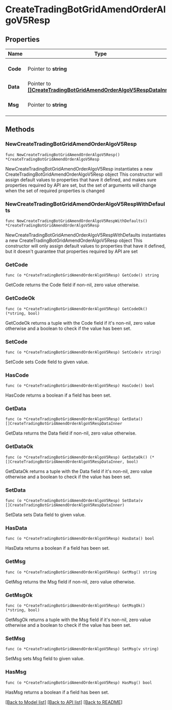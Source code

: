 # CreateTradingBotGridAmendOrderAlgoV5Resp

## Properties

Name | Type | Description | Notes
------------ | ------------- | ------------- | -------------
**Code** | Pointer to **string** |  | [optional] [default to ""]
**Data** | Pointer to [**[]CreateTradingBotGridAmendOrderAlgoV5RespDataInner**](CreateTradingBotGridAmendOrderAlgoV5RespDataInner.md) |  | [optional] 
**Msg** | Pointer to **string** |  | [optional] [default to ""]

## Methods

### NewCreateTradingBotGridAmendOrderAlgoV5Resp

`func NewCreateTradingBotGridAmendOrderAlgoV5Resp() *CreateTradingBotGridAmendOrderAlgoV5Resp`

NewCreateTradingBotGridAmendOrderAlgoV5Resp instantiates a new CreateTradingBotGridAmendOrderAlgoV5Resp object
This constructor will assign default values to properties that have it defined,
and makes sure properties required by API are set, but the set of arguments
will change when the set of required properties is changed

### NewCreateTradingBotGridAmendOrderAlgoV5RespWithDefaults

`func NewCreateTradingBotGridAmendOrderAlgoV5RespWithDefaults() *CreateTradingBotGridAmendOrderAlgoV5Resp`

NewCreateTradingBotGridAmendOrderAlgoV5RespWithDefaults instantiates a new CreateTradingBotGridAmendOrderAlgoV5Resp object
This constructor will only assign default values to properties that have it defined,
but it doesn't guarantee that properties required by API are set

### GetCode

`func (o *CreateTradingBotGridAmendOrderAlgoV5Resp) GetCode() string`

GetCode returns the Code field if non-nil, zero value otherwise.

### GetCodeOk

`func (o *CreateTradingBotGridAmendOrderAlgoV5Resp) GetCodeOk() (*string, bool)`

GetCodeOk returns a tuple with the Code field if it's non-nil, zero value otherwise
and a boolean to check if the value has been set.

### SetCode

`func (o *CreateTradingBotGridAmendOrderAlgoV5Resp) SetCode(v string)`

SetCode sets Code field to given value.

### HasCode

`func (o *CreateTradingBotGridAmendOrderAlgoV5Resp) HasCode() bool`

HasCode returns a boolean if a field has been set.

### GetData

`func (o *CreateTradingBotGridAmendOrderAlgoV5Resp) GetData() []CreateTradingBotGridAmendOrderAlgoV5RespDataInner`

GetData returns the Data field if non-nil, zero value otherwise.

### GetDataOk

`func (o *CreateTradingBotGridAmendOrderAlgoV5Resp) GetDataOk() (*[]CreateTradingBotGridAmendOrderAlgoV5RespDataInner, bool)`

GetDataOk returns a tuple with the Data field if it's non-nil, zero value otherwise
and a boolean to check if the value has been set.

### SetData

`func (o *CreateTradingBotGridAmendOrderAlgoV5Resp) SetData(v []CreateTradingBotGridAmendOrderAlgoV5RespDataInner)`

SetData sets Data field to given value.

### HasData

`func (o *CreateTradingBotGridAmendOrderAlgoV5Resp) HasData() bool`

HasData returns a boolean if a field has been set.

### GetMsg

`func (o *CreateTradingBotGridAmendOrderAlgoV5Resp) GetMsg() string`

GetMsg returns the Msg field if non-nil, zero value otherwise.

### GetMsgOk

`func (o *CreateTradingBotGridAmendOrderAlgoV5Resp) GetMsgOk() (*string, bool)`

GetMsgOk returns a tuple with the Msg field if it's non-nil, zero value otherwise
and a boolean to check if the value has been set.

### SetMsg

`func (o *CreateTradingBotGridAmendOrderAlgoV5Resp) SetMsg(v string)`

SetMsg sets Msg field to given value.

### HasMsg

`func (o *CreateTradingBotGridAmendOrderAlgoV5Resp) HasMsg() bool`

HasMsg returns a boolean if a field has been set.


[[Back to Model list]](../README.md#documentation-for-models) [[Back to API list]](../README.md#documentation-for-api-endpoints) [[Back to README]](../README.md)


